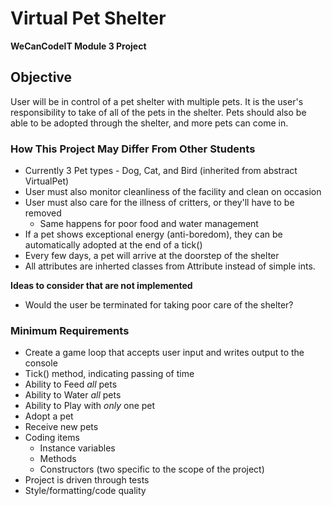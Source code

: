# Virtual Pet Shelter

**WeCanCodeIT Module 3 Project**

## Objective

User will be in control of a pet shelter with multiple pets.  It is the user's responsibility to take of all of the pets in the shelter.  Pets should also be able to be adopted through the shelter, and more pets can come in.

### How This Project May Differ From Other Students

* Currently 3 Pet types - Dog, Cat, and Bird (inherited from abstract VirtualPet)
* User must also monitor cleanliness of the facility and clean on occasion
* User must also care for the illness of critters, or they'll have to be removed
	* Same happens for poor food and water management
* If a pet shows exceptional energy (anti-boredom), they can be automatically adopted at the end of a tick()
* Every few days, a pet will arrive at the doorstep of the shelter
* All attributes are inherted classes from Attribute instead of simple ints.

**Ideas to consider that are not implemented**

* Would the user be terminated for taking poor care of the shelter?

### Minimum Requirements

* Create a game loop that accepts user input and writes output to the console
* Tick() method, indicating passing of time	
* Ability to Feed *all* pets
* Ability to Water *all* pets	
* Ability to Play with *only* one pet	
* Adopt a pet	
* Receive new pets	
* Coding items
	* Instance variables
	* Methods
	* Constructors (two specific to the scope of the project)	
* Project is driven through tests	
* Style/formatting/code quality